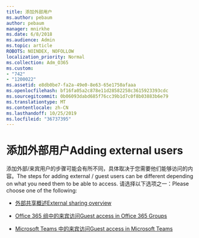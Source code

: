 ```yaml
---
title: 添加外部用户
ms.author: pebaum
author: pebaum
manager: mnirkhe
ms.date: 6/8/2018
ms.audience: Admin
ms.topic: article
ROBOTS: NOINDEX, NOFOLLOW
localization_priority: Normal
ms.collection: Adm_O365
ms.custom:
- "742"
- "1200022"
ms.assetid: e8db0be7-fa2a-49e0-8e63-65e1750afaaa
ms.openlocfilehash: bf16fa05a2c878e11d28582258c3615923393cdc
ms.sourcegitcommit: 0b06093dabd685f76cc39b1d7c0f8b03883b6e79
ms.translationtype: MT
ms.contentlocale: zh-CN
ms.lasthandoff: 10/25/2019
ms.locfileid: "36737395"
---
```

# <a name="adding-external-users"></a><span data-ttu-id="7d494-102">添加外部用户</span><span class="sxs-lookup"><span data-stu-id="7d494-102">Adding external users</span></span>

<span data-ttu-id="7d494-103">添加外部/来宾用户的步骤可能会有所不同，具体取决于您需要他们能够访问的内容。</span><span class="sxs-lookup"><span data-stu-id="7d494-103">The steps for adding external / guest users can be different depending on what you need them to be able to access.</span></span> <span data-ttu-id="7d494-104">请选择以下选项之一：</span><span class="sxs-lookup"><span data-stu-id="7d494-104">Please choose one of the following:</span></span>
  
- [<span data-ttu-id="7d494-105">外部共享概述</span><span class="sxs-lookup"><span data-stu-id="7d494-105">External sharing overview</span></span>](https://docs.microsoft.com/sharepoint/external-sharing-overview)

- [<span data-ttu-id="7d494-106">Office 365 组中的来宾访问</span><span class="sxs-lookup"><span data-stu-id="7d494-106">Guest access in Office 365 Groups</span></span>](https://support.office.com/en-gb/article/guest-access-in-office-365-groups-bfc7a840-868f-4fd6-a390-f347bf51aff6)

- [<span data-ttu-id="7d494-107">Microsoft Teams 中的来宾访问</span><span class="sxs-lookup"><span data-stu-id="7d494-107">Guest access in Microsoft Teams</span></span>](https://docs.microsoft.com/microsoftteams/guest-access-checklist)
